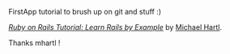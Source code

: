 FirstApp tutorial to brush up on git and stuff :)

[*Ruby on Rails Tutorial: Learn Rails by Example*](http://railstutorial.org/) 
by [Michael Hartl](http://michaelhartl.com/).

Thanks mhartl !